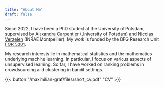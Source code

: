 ```yaml
---
title: "About Me"
draft: false
---
```

Since 2022, I have been a PhD student at the University of Potsdam, supervised by [Alexandra Carpentier](https://sites.google.com/site/alexandracarpentierresearch/home) (University of Potsdam) and [Nicolas Verzelen](https://verzelen.montpellier.inrae.fr) (INRAE Montpellier). My work is funded by the DFG Research Unit [FOR 5381](https://for5381.uni-freiburg.de).

My research interests lie in mathematical statistics and the mathematics underlying machine learning. In particular, I focus on various aspects of unsupervised learning. So far, I have worked on ranking problems in crowdsourcing and clustering in bandit settings.

{{< button "/maximilian-graf/files/short_cv.pdf" "CV" >}}
